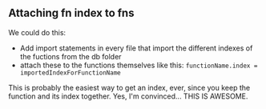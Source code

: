 ## Attaching fn index to fns

We could do this:

- Add import statements in every file that import the different indexes of the fuctions from the db folder
- attach these to the functions themselves like this: `functionName.index = importedIndexForFunctionName`

This is probably the easiest way to get an index, ever, since you keep the function and its index together. Yes, I'm convinced... THIS IS AWESOME.
